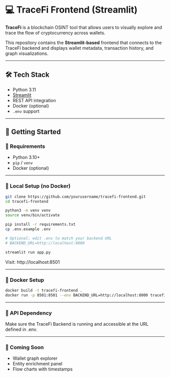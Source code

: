 # 💻 TraceFi Frontend (Streamlit)

**TraceFi** is a blockchain OSINT tool that allows users to visually explore and trace the flow of cryptocurrency across wallets.

This repository contains the **Streamlit-based** frontend that connects to the TraceFi backend and displays wallet metadata, transaction history, and graph visualizations.

---

## 🛠️ Tech Stack

- Python 3.11
- [Streamlit](https://streamlit.io/)
- REST API integration
- Docker (optional)
- `.env` support

---

## 🚀 Getting Started

### 🔧 Requirements

- Python 3.10+
- `pip` / `venv`
- Docker (optional)

---

### 🧱 Local Setup (no Docker)

```bash
git clone https://github.com/yourusername/tracefi-frontend.git
cd tracefi-frontend

python3 -m venv venv
source venv/bin/activate

pip install -r requirements.txt
cp .env.example .env

# Optional: edit .env to match your backend URL
# BACKEND_URL=http://localhost:8000

streamlit run app.py
```

Visit: http://localhost:8501

---

### 🐳 Docker Setup

```bash
docker build -t tracefi-frontend .
docker run -p 8501:8501 --env BACKEND_URL=http://localhost:8000 tracefi-frontend
```

---

### 🔗 API Dependency

Make sure the TraceFi Backend is running and accessible at the URL defined in .env.

---

### 📌 Coming Soon

- Wallet graph explorer
- Entity enrichment panel
- Flow charts with timestamps